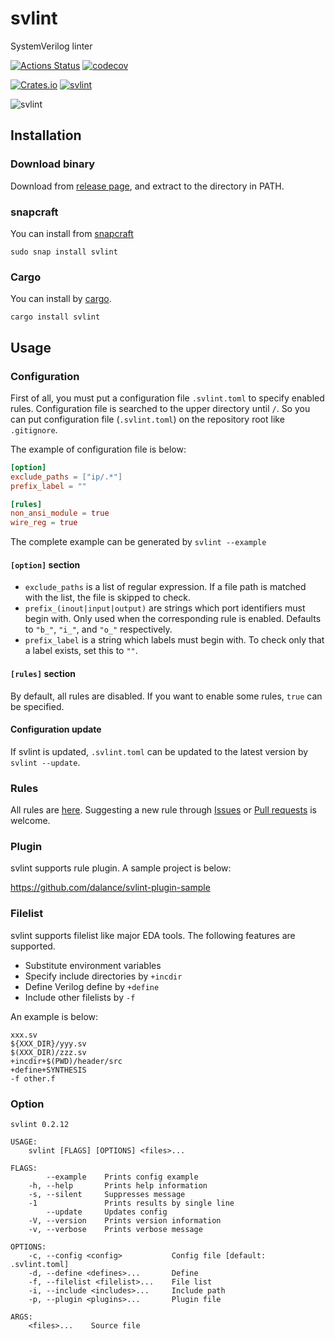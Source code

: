# svlint

SystemVerilog linter

[![Actions Status](https://github.com/dalance/svlint/workflows/Regression/badge.svg)](https://github.com/dalance/svlint/actions)
[![codecov](https://codecov.io/gh/dalance/svlint/branch/master/graph/badge.svg)](https://codecov.io/gh/dalance/svlint)

[![Crates.io](https://img.shields.io/crates/v/svlint.svg)](https://crates.io/crates/svlint)
[![svlint](https://snapcraft.io/svlint/badge.svg)](https://snapcraft.io/svlint)

![svlint](https://user-images.githubusercontent.com/4331004/67759664-377b5480-fa83-11e9-895f-7deef6dde516.png)

## Installation

### Download binary

Download from [release page](https://github.com/dalance/svlint/releases/latest), and extract to the directory in PATH.

### snapcraft

You can install from [snapcraft](https://snapcraft.io/svlint)

```
sudo snap install svlint
```

### Cargo

You can install by [cargo](https://crates.io/crates/svlint).

```
cargo install svlint
```

## Usage

### Configuration

First of all, you must put a configuration file `.svlint.toml` to specify enabled rules.
Configuration file is searched to the upper directory until `/`.
So you can put configuration file (`.svlint.toml`) on the repository root like `.gitignore`.

The example of configuration file is below:

```toml
[option]
exclude_paths = ["ip/.*"]
prefix_label = ""

[rules]
non_ansi_module = true
wire_reg = true
```

The complete example can be generated by `svlint --example`

#### `[option]` section

- `exclude_paths` is a list of regular expression.
  If a file path is matched with the list, the file is skipped to check.
- `prefix_(inout|input|output)` are strings which port identifiers must begin
  with.
  Only used when the corresponding rule is enabled.
  Defaults to `"b_"`, `"i_"`, and `"o_"` respectively.
- `prefix_label` is a string which labels must begin with.
  To check only that a label exists, set this to `""`.

#### `[rules]` section

By default, all rules are disabled. If you want to enable some rules, `true` can be specified.

#### Configuration update

If svlint is updated, `.svlint.toml` can be updated to the latest version by `svlint --update`.

### Rules

All rules are [here](./RULES.md).
Suggesting a new rule through [Issues](https://github.com/dalance/svlint/issues) or [Pull requests](https://github.com/dalance/svlint/pulls) is welcome.

### Plugin

svlint supports rule plugin. A sample project is below:

https://github.com/dalance/svlint-plugin-sample

### Filelist

svlint supports filelist like major EDA tools.
The following features are supported.

* Substitute environment variables
* Specify include directories by `+incdir`
* Define Verilog define by `+define`
* Include other filelists by `-f`

An example is below:

```
xxx.sv
${XXX_DIR}/yyy.sv
$(XXX_DIR)/zzz.sv
+incdir+$(PWD)/header/src
+define+SYNTHESIS
-f other.f
```

### Option

```
svlint 0.2.12

USAGE:
    svlint [FLAGS] [OPTIONS] <files>...

FLAGS:
        --example    Prints config example
    -h, --help       Prints help information
    -s, --silent     Suppresses message
    -1               Prints results by single line
        --update     Updates config
    -V, --version    Prints version information
    -v, --verbose    Prints verbose message

OPTIONS:
    -c, --config <config>           Config file [default: .svlint.toml]
    -d, --define <defines>...       Define
    -f, --filelist <filelist>...    File list
    -i, --include <includes>...     Include path
    -p, --plugin <plugins>...       Plugin file

ARGS:
    <files>...    Source file
```


